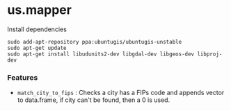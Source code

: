 # us.mapper
Install dependencies
```
sudo add-apt-repository ppa:ubuntugis/ubuntugis-unstable
sudo apt-get update
sudo apt-get install libudunits2-dev libgdal-dev libgeos-dev libproj-dev
```

### Features
  - `match_city_to_fips` : Checks a city has a FIPs code and appends vector to data.frame, if city can't be found, then a 0 is used.


